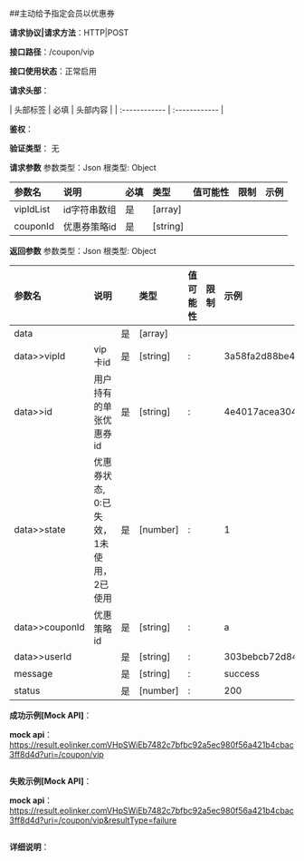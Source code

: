 ##主动给予指定会员以优惠券

**请求协议|请求方法**：HTTP|POST

**接口路径**：/coupon/vip

**接口使用状态**：正常启用

**请求头部**：

| 头部标签 | 必填  | 头部内容 | 
| :------------ | :------------ |

**鉴权**：

**验证类型**：
无

**请求参数**
参数类型：Json
根类型: Object

| 参数名 | 说明 | 必填 | 类型 | 值可能性 |  限制 | 示例 |
| :------------ | :------------ | :------------ | :------------ | :------------ | :------------ | :------------ |
|vipIdList|id字符串数组|是|[array]|||
|couponId|优惠券策略id|是|[string]|||

**返回参数**
参数类型：Json
根类型: Object

| 参数名  | 说明 |  | 类型 | 值可能性 | 限制 | 示例 |
| :------------ | :------------ | :------------ | :------------ | :------------ | :------------ | :------------ |
|data||是|[array]||||
|data>>vipId|vip卡id|是|[string]|:||3a58fa2d88be4b9ba843807e62f82ad2|
|data>>id|用户持有的单张优惠券id|是|[string]|:||4e4017acea3047288db9ac73b1b75f92|
|data>>state|优惠券状态, 0:已失效，1未使用，2已使用|是|[number]|:||1|
|data>>couponId|优惠策略id|是|[string]|:||a|
|data>>userId||是|[string]|:||303bebcb72d848d79604f3ea729af51e|
|message||是|[string]|:||success|
|status||是|[number]|:||200|

**成功示例[Mock API]**：


**mock api**：https://result.eolinker.comVHpSWiEb7482c7bfbc92a5ec980f56a421b4cbac3ff8d4d?uri=/coupon/vip
```

```

**失败示例[Mock API]**：


**mock api**：https://result.eolinker.comVHpSWiEb7482c7bfbc92a5ec980f56a421b4cbac3ff8d4d?uri=/coupon/vip&resultType=failure
```

```

**详细说明**：


```
